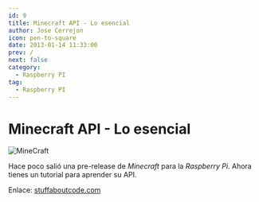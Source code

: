 ```yaml
---
id: 9
title: Minecraft API - Lo esencial
author: Jose Cerrejon
icon: pen-to-square
date: 2013-01-14 11:33:00
prev: /
next: false
category:
  - Raspberry PI
tag:
  - Raspberry PI
---
```


# Minecraft API - Lo esencial

![MineCraft](/images/minecraft.jpg)

Hace poco salió una pre-release de *Minecraft* para la *Raspberry Pi*. Ahora tienes un tutorial para aprender su API.

Enlace: [stuffaboutcode.com](http://www.stuffaboutcode.com/2013/01/raspberry-pi-minecraft-api-basics.html)